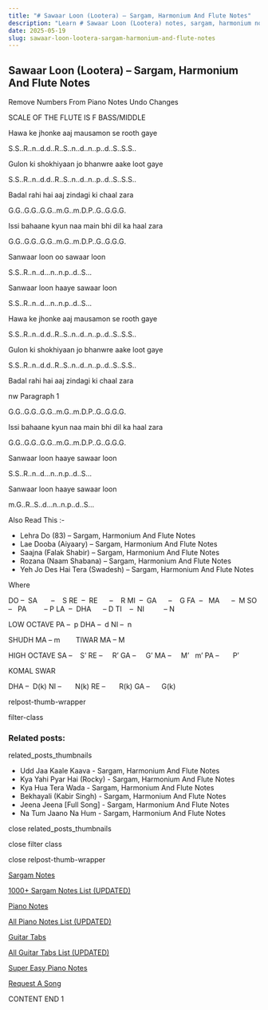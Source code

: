 ```yaml
---
title: "# Sawaar Loon (Lootera) – Sargam, Harmonium And Flute Notes"
description: "Learn # Sawaar Loon (Lootera) notes, sargam, harmonium notations and flute notes. Easy step-by-step tutorial for beginners."
date: 2025-05-19
slug: sawaar-loon-lootera-sargam-harmonium-and-flute-notes
---
```


## Sawaar Loon (Lootera) – Sargam, Harmonium And Flute Notes

Remove Numbers From Piano Notes
Undo Changes

SCALE OF THE FLUTE IS F BASS/MIDDLE

Hawa ke jhonke aaj mausamon se rooth gaye

S.S..R..n..d.d..R..S..n..d..n..p..d..S..S.S..

Gulon ki shokhiyaan jo bhanwre aake loot gaye

S.S..R..n..d.d..R..S..n..d..n..p..d..S..S.S..

Badal rahi hai aaj zindagi ki chaal zara

G.G..G.G..G.G..m.G..m.D.P..G..G.G.G.

Issi bahaane kyun naa main bhi dil ka haal zara

G.G..G.G..G.G..m.G..m.D.P..G..G.G.G.

Sanwaar loon oo sawaar loon

S.S..R..n..d…n..n.p..d..S…

Sanwaar loon haaye sawaar loon

S.S..R..n..d…n..n.p..d..S…

Hawa ke jhonke aaj mausamon se rooth gaye

S.S..R..n..d.d..R..S..n..d..n..p..d..S..S.S..

Gulon ki shokhiyaan jo bhanwre aake loot gaye

S.S..R..n..d.d..R..S..n..d..n..p..d..S..S.S..

Badal rahi hai aaj zindagi ki chaal zara

nw Paragraph 1

G.G..G.G..G.G..m.G..m.D.P..G..G.G.G.

Issi bahaane kyun naa main bhi dil ka haal zara

G.G..G.G..G.G..m.G..m.D.P..G..G.G.G.

Sanwaar loon haaye sawaar loon

S.S..R..n..d…n..n.p..d..S…

Sanwaar loon haaye sawaar loon

m.G..R..S..d…n..n.p..d..S…

Also Read This :-

* Lehra Do (83) – Sargam, Harmonium And Flute Notes
* Lae Dooba (Aiyaary) – Sargam, Harmonium And Flute Notes
* Saajna (Falak Shabir) – Sargam, Harmonium And Flute Notes
* Rozana (Naam Shabana) – Sargam, Harmonium And Flute Notes
* Yeh Jo Des Hai Tera (Swadesh) – Sargam, Harmonium And Flute Notes

Where

DO –  SA       –    S
RE  –  RE      –    R
MI  –  GA      –    G
FA  –   MA      –  M
SO  –   PA         – P
LA  –  DHA      – D
TI    –  NI          – N

LOW OCTAVE
PA –  p
DHA –  d
NI –  n

SHUDH MA – m        TIWAR MA – M

HIGH OCTAVE
SA –    S’
RE –     R’
GA –     G’
MA –     M’   m’
PA –       P’

KOMAL SWAR

DHA –  D(k)
NI –       N(k)
RE –       R(k)
GA –      G(k)

relpost-thumb-wrapper

filter-class

### Related posts:

related_posts_thumbnails

* Udd Jaa Kaale Kaava - Sargam, Harmonium And Flute Notes
* Kya Yahi Pyar Hai (Rocky) - Sargam, Harmonium And Flute Notes
* Kya Hua Tera Wada - Sargam, Harmonium And Flute Notes
* Bekhayali (Kabir Singh) - Sargam, Harmonium And Flute Notes
* Jeena Jeena [Full Song] - Sargam, Harmonium And Flute Notes
* Na Tum Jaano Na Hum - Sargam, Harmonium And Flute Notes

close related_posts_thumbnails

close filter class

close relpost-thumb-wrapper

[Sargam Notes](/sargam-notes.html)

[1000+ Sargam Notes List (UPDATED)](/all-songs-list-sargam-notes.html)

[Piano Notes](/piano-notes.html)

[All Piano Notes List (UPDATED)](/all-songs-list-piano-notes.html)

[Guitar Tabs](/guitar-tabs.html)

[All Guitar Tabs List (UPDATED)](/all-songs-list-guitar-tabs.html)

[Super Easy Piano Notes](https://studywall.in/)

[Request A Song](/request-a-song.html)

CONTENT END 1

